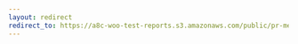 ```yaml
---
layout: redirect
redirect_to: https://a8c-woo-test-reports.s3.amazonaws.com/public/pr-merge/44194/e2e/index.html
---
```

